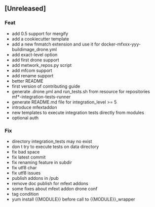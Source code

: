 <a name="unreleased"></a>
## [Unreleased]

### Feat
- add 0.5 support for mergify
- add a cookiecutter template
- add a new fnmatch extension and use it for docker-mfxxx-yyy-buildimage_drone.yml
- add exact-level option
- add first drone support
- add metwork_repos.py script
- add mfcom support
- add rename support
- better README
- first version of contributing guide
- generate .drone.yml and run_tests.sh from resource for repositories mf*-integration-tests-runner
- generate README.md file for integration_level >= 5
- introduce mfextaddon
- new templates to execute integration tests directly from modules
- optional auth

### Fix
- directory integration_tests may no exist
- don t try to execute tests on data directory
- fix bad space
- fix latest commit
- fix renaming feature in subdir
- fix utf8 char
- fix utf8 issues
- publish addons in /pub
- remove doc publish for mfext addons
- some fixes about mfext addon drone conf
- tag condition
- yum install {{MODULE}} before call to {{MODULE}}_wrapper

